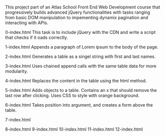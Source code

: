 This project part of an Atlas School Front End Web Development course that progressively builds advanced jQuery functionalities with tasks ranging from basic DOM manipulation to impementing dynamix pagination and interacting with APIs. 

0-index.html 
This task is to include jQuery with the CDN and write a script that checks if it oads correctly.

1-index.html 
Appends a paragraph of Lorem ipsum to the body of the page.

2-index.html 
Generates a table as a singel string with first and last names.

3-index.html 
Uses chained append calls with the same table data for more modularity.

4-index.html 
Replaces the content in the table using the html method.

5-index.html 
Adds objects to a table. Contains an x that should remove the last row after clicking. Uses CSS to style with orange background.

6-index.html 
Takes position into argument, and creates a form above the table.

7-index.html 

8-index.html 
9-index.html 
10-index.html 
11-index.html 
12-index.html 